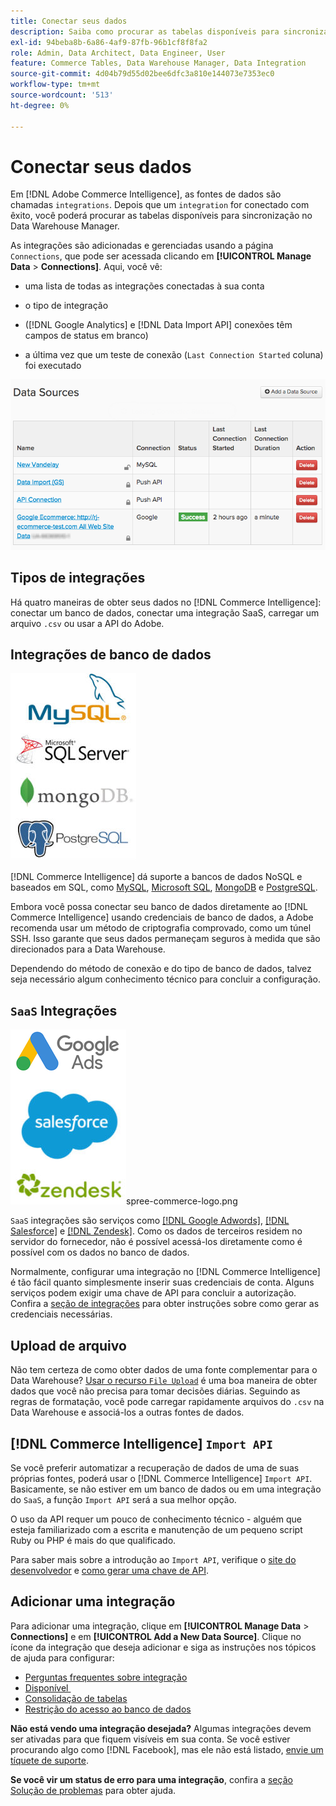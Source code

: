 ```yaml
---
title: Conectar seus dados
description: Saiba como procurar as tabelas disponíveis para sincronização no Data Warehouse Manager.
exl-id: 94beba8b-6a86-4af9-87fb-96b1cf8f8fa2
role: Admin, Data Architect, Data Engineer, User
feature: Commerce Tables, Data Warehouse Manager, Data Integration
source-git-commit: 4d04b79d55d02bee6dfc3a810e144073e7353ec0
workflow-type: tm+mt
source-wordcount: '513'
ht-degree: 0%

---
```


# Conectar seus dados

Em [!DNL Adobe Commerce Intelligence], as fontes de dados são chamadas `integrations`. Depois que um `integration` for conectado com êxito, você poderá procurar as tabelas disponíveis para sincronização no Data Warehouse Manager.

As integrações são adicionadas e gerenciadas usando a página `Connections`, que pode ser acessada clicando em **[!UICONTROL Manage Data** > **Connections]**. Aqui, você vê:

* uma lista de todas as integrações conectadas à sua conta

* o tipo de integração

* ([!DNL Google Analytics] e [!DNL Data Import API] conexões têm campos de status em branco)

* a última vez que um teste de conexão (`Last Connection Started` coluna) foi executado

![Dados\_Fontes\_Tabela.png](../../../assets/Data_Sources_Table.png)

## Tipos de integrações

Há quatro maneiras de obter seus dados no [!DNL Commerce Intelligence]: conectar um banco de dados, conectar uma integração SaaS, carregar um arquivo `.csv` ou usar a API do Adobe.

## Integrações de banco de dados

![Banco_de_dados\_icons.jpg](../../../assets/Database_icons.jpg)

[!DNL Commerce Intelligence] dá suporte a bancos de dados NoSQL e baseados em SQL, como [MySQL](../../importing-data/integrations/mysql-via-ssh-tunnel.md), [Microsoft SQL](../integrations/microsoft-sql-server.md), [MongoDB](../integrations/mongodb-via-ssh-tunnel.md) e [PostgreSQL](../integrations/postgresql.md).

Embora você possa conectar seu banco de dados diretamente ao [!DNL Commerce Intelligence] usando credenciais de banco de dados, a Adobe recomenda usar um método de criptografia comprovado, como um túnel SSH. Isso garante que seus dados permaneçam seguros à medida que são direcionados para a Data Warehouse.

Dependendo do método de conexão e do tipo de banco de dados, talvez seja necessário algum conhecimento técnico para concluir a configuração.

## `SaaS` Integrações

![Ícones de integração do SaaS mostrando várias plataformas com suporte](../../../assets/SaaS_icons.jpg)spree-commerce-logo.png

`SaaS` integrações são serviços como [[!DNL Google Adwords]](../integrations/google-adwords.md), [[!DNL Salesforce]](../integrations/salesforce.md) e [[!DNL Zendesk]](../integrations/zendesk.md). Como os dados de terceiros residem no servidor do fornecedor, não é possível acessá-los diretamente como é possível com os dados no banco de dados.

Normalmente, configurar uma integração no [!DNL Commerce Intelligence] é tão fácil quanto simplesmente inserir suas credenciais de conta. Alguns serviços podem exigir uma chave de API para concluir a autorização. Confira a [seção de integrações](../integrations/integrations.md) para obter instruções sobre como gerar as credenciais necessárias.

## Upload de arquivo

Não tem certeza de como obter dados de uma fonte complementar para o Data Warehouse? [Usar o recurso `File Upload`](../connecting-data/using-file-uploader.md) é uma boa maneira de obter dados que você não precisa para tomar decisões diárias. Seguindo as regras de formatação, você pode carregar rapidamente arquivos do `.csv` na Data Warehouse e associá-los a outras fontes de dados.

## [!DNL Commerce Intelligence] `Import API`

Se você preferir automatizar a recuperação de dados de uma de suas próprias fontes, poderá usar o [!DNL Commerce Intelligence] `Import API`. Basicamente, se não estiver em um banco de dados ou em uma integração do `SaaS`, a função `Import API` será a sua melhor opção.

O uso da API requer um pouco de conhecimento técnico - alguém que esteja familiarizado com a escrita e manutenção de um pequeno script Ruby ou PHP é mais do que qualificado.

Para saber mais sobre a introdução ao `Import API`, verifique o [site do desenvolvedor](https://developer.adobe.com/commerce/services/reporting/) e [como gerar uma chave de API](https://developer.adobe.com/commerce/services/reporting/import-api/).

## Adicionar uma integração

Para adicionar uma integração, clique em **[!UICONTROL Manage Data** > **Connections]** e em **[!UICONTROL Add a New Data Source]**. Clique no ícone da integração que deseja adicionar e siga as instruções nos tópicos de ajuda para configurar:

* [Perguntas frequentes sobre integração](https://support.magento.com/hc/en-us/sections/360003161871-Integration-FAQ)
* [Disponível &#x200B;](../integrations/integrations.md)
* [Consolidação de tabelas](../../../best-practices/consolidating-your-tables.md)
* [Restrição do acesso ao banco de dados](../../../administrator/account-management/restrict-db-access.md)

**Não está vendo uma integração desejada?** Algumas integrações devem ser ativadas para que fiquem visíveis em sua conta. Se você estiver procurando algo como [!DNL Facebook], mas ele não está listado, [envie um tíquete de suporte](https://experienceleague.adobe.com/docs/commerce-knowledge-base/kb/troubleshooting/miscellaneous/mbi-service-policies.html).

**Se você vir um status de erro para uma integração**, confira a [seção Solução de problemas](https://support.magento.com/hc/en-us/sections/360003078151) para obter ajuda.
